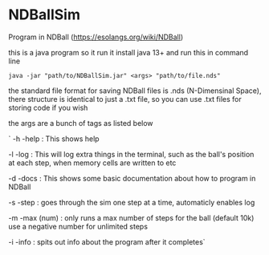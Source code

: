 # NDBallSim
Program in NDBall (https://esolangs.org/wiki/NDBall)

this is a java program so it run it install java 13+ and run this in command line

`java -jar "path/to/NDBallSim.jar" <args> "path/to/file.nds"`

the standard file format for saving NDBall files is .nds (N-Dimensinal Space), there structure is identical to just a .txt file, so you can use .txt files for storing code if you wish

the args are a bunch of tags as listed below

`
-h -help : This shows help

-l -log  : This will log extra things in the terminal, such as the ball's position at each step,
             when memory cells are written to etc

-d -docs : This shows some basic documentation about how to program in NDBall

-s -step : goes through the sim one step at a time, automaticly enables log

-m -max (num) : only runs a max number of steps for the ball (default 10k) use a negative number for unlimited steps

-i -info : spits out info about the program after it completes`

